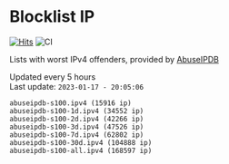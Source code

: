 # Blocklist IP

[![Hits](https://hits.seeyoufarm.com/api/count/incr/badge.svg?url=https%3A%2F%2Fgithub.com%2Fborestad%2Fblocklist-ip%2F&count_bg=%2379C83D&title_bg=%23555555&icon=&icon_color=%23E7E7E7&title=hits&edge_flat=false)](https://hits.seeyoufarm.com)  ![CI](https://img.shields.io/github/workflow/status/borestad/blocklist-ip/CI?style=flat-square)

Lists with worst IPv4 offenders, provided by [AbuseIPDB](https://www.abuseipdb.com/)

<!-- FOOTER-PLACEHOLDER -->
Updated every 5 hours<br>
Last update: `2023-01-17 - 20:05:06`
```
abuseipdb-s100.ipv4 (15916 ip)
abuseipdb-s100-1d.ipv4 (34552 ip)
abuseipdb-s100-2d.ipv4 (42266 ip)
abuseipdb-s100-3d.ipv4 (47526 ip)
abuseipdb-s100-7d.ipv4 (62802 ip)
abuseipdb-s100-30d.ipv4 (104888 ip)
abuseipdb-s100-all.ipv4 (168597 ip)
```
